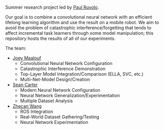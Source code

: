Summer research project led by [Paul Ruvolo](https://github.com/paulruvolo).

Our goal is to combine a convolutional neural network with an efficient lifelong learning algorithm and use the result on a mobile robot. We aim to avoid the problem of catastrophic interference/forgetting that tends to affect incremental task learners through some model manipulation; this repository hosts the results of all of our experiments.

The team:
* [Joey Maalouf](https://github.com/joeylmaalouf)
  * Convolutional Neural Network Configuration
  * Catastrophic Interference Demonstration
  * Top-Layer Model Integration/Comparison (ELLA, SVC, etc.)
  * Multi-Net-Model Design/Creation
* [Sean Carter](https://github.com/seanccarter)
  * Modern Neural Network Configuration
  * Neural Network Generalization/Experimentation
  * Multiple Dataset Analysis
* [Zhecan Wang](https://github.com/zhecanjameswang)
  * ROS Integration
  * Real-World Dataset Gathering/Testing
  * Neural Network Experimentation

